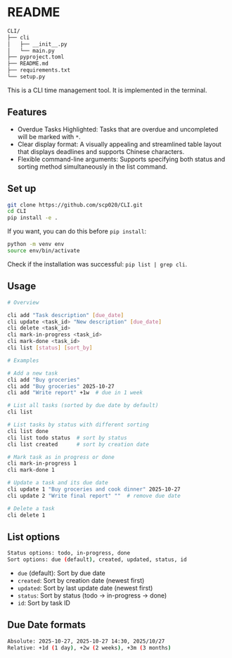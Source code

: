 # README

```bash
CLI/
├── cli
│   ├── __init__.py
│   └── main.py
├── pyproject.toml
├── README.md
├── requirements.txt
└── setup.py
```

This is a CLI time management tool. It is implemented in the terminal.

## Features

- Overdue Tasks Highlighted: Tasks that are overdue and uncompleted will be marked with `*`.
- Clear display format: A visually appealing and streamlined table layout that displays deadlines and supports Chinese characters.
- Flexible command-line arguments: Supports specifying both status and sorting method simultaneously in the list command.

## Set up

```bash
git clone https://github.com/scp020/CLI.git
cd CLI
pip install -e .
```

If you want, you can do this before `pip install`:

```bash
python -m venv env
source env/bin/activate
```

Check if the installation was successful: `pip list | grep cli`.

## Usage

```bash
# Overview

cli add "Task description" [due_date]
cli update <task_id> "New description" [due_date]
cli delete <task_id>
cli mark-in-progress <task_id>
cli mark-done <task_id>
cli list [status] [sort_by]

# Examples

# Add a new task
cli add "Buy groceries"
cli add "Buy groceries" 2025-10-27
cli add "Write report" +1w  # due in 1 week

# List all tasks (sorted by due date by default)
cli list

# List tasks by status with different sorting
cli list done
cli list todo status  # sort by status
cli list created      # sort by creation date

# Mark task as in progress or done
cli mark-in-progress 1
cli mark-done 1

# Update a task and its due date
cli update 1 "Buy groceries and cook dinner" 2025-10-27
cli update 2 "Write final report" ""  # remove due date

# Delete a task
cli delete 1
```

## List options

```bash
Status options: todo, in-progress, done
Sort options: due (default), created, updated, status, id
```

- `due` (default): Sort by due date
- `created`: Sort by creation date (newest first)
- `updated`: Sort by last update date (newest first)
- `status`: Sort by status (todo → in-progress → done)
- `id`: Sort by task ID

## Due Date formats

```bash
Absolute: 2025-10-27, 2025-10-27 14:30, 2025/10/27
Relative: +1d (1 day), +2w (2 weeks), +3m (3 months)
```
